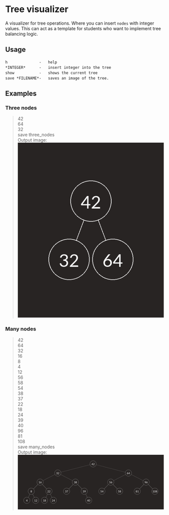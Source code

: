# Tree visualizer
 A visualizer for tree operations. Where you can insert `nodes` with integer values. This can act as a template for students who want to implement tree balancing logic.

## Usage

`h              -   help`<br>
`*INTEGER*      -   insert integer into the tree`<br>
`show           -   shows the current tree`<br>
`save *FILENAME*-   saves an image of the tree. `<br>

## Examples
### Three nodes
>   42<br>
>   64<br>
>   32<br>
>   save three_nodes<br>
Output image: <br>
![small_tree](output_images/three_nodes.png)

### Many nodes
>   42<br>
>   64<br>
>   32<br>
>   16<br>
>   8<br>
>   4<br>
>   12<br>
>   56<br>
>   58<br>
>   54<br>
>   38<br>
>   37<br>
>   22<br>
>   18<br>
>   24<br>
>   39<br>
>   40<br>
>   96<br>
>   81<br>
>   108<br>
>   save many_nodes <br>
Output image: <br>
![large tree](output_images/many_nodes.png)